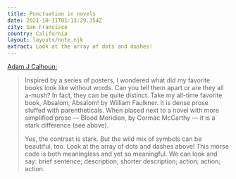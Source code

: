 ```yaml
---
title: Punctuation in novels
date: 2021-10-11T01:13:29.354Z
city: San Francisco
country: California
layout: layouts/note.njk
extract: Look at the array of dots and dashes!
---
```


[Adam J Calhoun:](https://medium.com/@neuroecology/punctuation-in-novels-8f316d542ec4)

> Inspired by a series of posters, I wondered what did my favorite books look like without words. Can you tell them apart or are they all a-mush? In fact, they can be quite distinct. Take my all-time favorite book, Absalom, Absalom! by William Faulkner. It is dense prose stuffed with parentheticals. When placed next to a novel with more simplified prose — Blood Meridian, by Cormac McCarthy — it is a stark difference (see above).
>
> Yes, the contrast is stark. But the wild mix of symbols can be beautiful, too. Look at the array of dots and dashes above! This morse code is both meaningless and yet so meaningful. We can look and say: brief sentence; description; shorter description; action; action; action.
